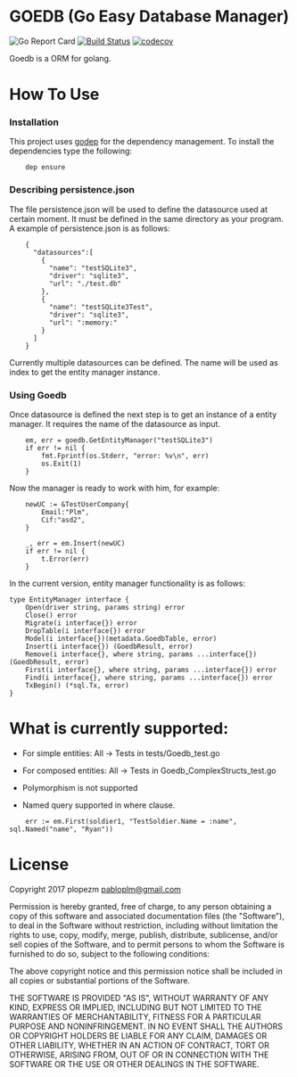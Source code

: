 # GOEDB (Go Easy Database Manager)
![Go Report Card](https://goreportcard.com/badge/github.com/plopezm/goedb) [![Build Status](https://travis-ci.org/gin-gonic/gin.svg)](https://travis-ci.org/gin-gonic/gin) [![codecov](https://codecov.io/gh/plopezm/goedb/branch/master/graph/badge.svg)](https://codecov.io/gh/plopezm/goedb)

Goedb is a ORM for golang.


# How To Use

### Installation

This project uses [godep](https://github.com/tools/godep) for the dependency management. To install the dependencies type the following:

```
    dep ensure
```

### Describing persistence.json

The file persistence.json will be used to define the datasource used at certain moment. It must be defined in the same directory as your program. A example of persistence.json is as follows:
```
    {
      "datasources":[
        {
          "name": "testSQLite3",
          "driver": "sqlite3",
          "url": "./test.db"
        },
        {
          "name": "testSQLite3Test",
          "driver": "sqlite3",
          "url": ":memory:"
        }
      ]
    }
```

Currently multiple datasources can be defined. The name will be used as index to get the entity manager instance.

### Using Goedb

Once datasource is defined the next step is to get an instance of a entity manager. It requires the name of the datasource as input.

```
    em, err = goedb.GetEntityManager("testSQLite3")
    if err != nil {
        fmt.Fprintf(os.Stderr, "error: %v\n", err)
        os.Exit(1)
    }
```

Now the manager is ready to work with him, for example:

```
	newUC := &TestUserCompany{
		Email:"Plm",
		Cif:"asd2",
	}

	_, err = em.Insert(newUC)
	if err != nil {
		t.Error(err)
	}
```

In the current version, entity manager functionality is as follows:

```
type EntityManager interface {
	Open(driver string, params string) error
	Close() error
	Migrate(i interface{}) error
	DropTable(i interface{}) error
	Model(i interface{})(metadata.GoedbTable, error)
	Insert(i interface{}) (GoedbResult, error)
	Remove(i interface{}, where string, params ...interface{}) (GoedbResult, error)
	First(i interface{}, where string, params ...interface{}) error
	Find(i interface{}, where string, params ...interface{}) error
	TxBegin() (*sql.Tx, error)
}
```

# What is currently supported:

- For simple entities: All -> Tests in tests/Goedb_test.go
- For composed entities: All -> Tests in Goedb_ComplexStructs_test.go


- Polymorphism is not supported
- Named query supported in where clause. 
```
	err := em.First(soldier1, "TestSoldier.Name = :name", sql.Named("name", "Ryan"))
```


# License

Copyright 2017 plopezm <pabloplm@gmail.com>

Permission is hereby granted, free of charge, to any person obtaining a copy of this software and associated documentation files (the "Software"), to deal in the Software without restriction, including without limitation the rights to use, copy, modify, merge, publish, distribute, sublicense, and/or sell copies of the Software, and to permit persons to whom the Software is furnished to do so, subject to the following conditions:

The above copyright notice and this permission notice shall be included in all copies or substantial portions of the Software.

THE SOFTWARE IS PROVIDED "AS IS", WITHOUT WARRANTY OF ANY KIND, EXPRESS OR IMPLIED, INCLUDING BUT NOT LIMITED TO THE WARRANTIES OF MERCHANTABILITY, FITNESS FOR A PARTICULAR PURPOSE AND NONINFRINGEMENT. IN NO EVENT SHALL THE AUTHORS OR COPYRIGHT HOLDERS BE LIABLE FOR ANY CLAIM, DAMAGES OR OTHER LIABILITY, WHETHER IN AN ACTION OF CONTRACT, TORT OR OTHERWISE, ARISING FROM, OUT OF OR IN CONNECTION WITH THE SOFTWARE OR THE USE OR OTHER DEALINGS IN THE SOFTWARE.
